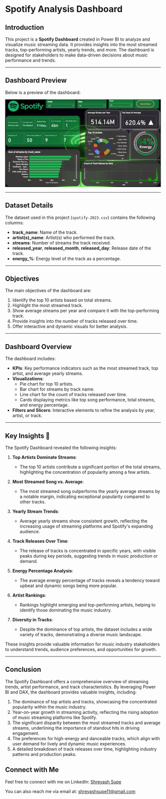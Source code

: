 # Spotify Analysis Dashboard 

## Introduction
This project is a **Spotify Dashboard** created in Power BI to analyze and visualize music streaming data. It provides insights into the most streamed tracks, top-performing artists, yearly trends, and more. The dashboard is designed for stakeholders to make data-driven decisions about music performance and trends.

---

## Dashboard Preview

Below is a preview of the dashboard:

![Dashboard Preview](https://github.com/shreyashsupe/Dashboard-Projects/blob/main/Spotify%20Analysis/Dashboard.png)

---

## Dataset Details
The dataset used in this project (`spotify-2023.csv`) contains the following columns:
- **track_name**: Name of the track.
- **artist(s)_name**: Artist(s) who performed the track.
- **streams**: Number of streams the track received.
- **released_year**, **released_month**, **released_day**: Release date of the track.
- **energy_%**: Energy level of the track as a percentage.

---

## Objectives
The main objectives of the dashboard are:
1. Identify the top 10 artists based on total streams.
2. Highlight the most streamed track.
3. Show average streams per year and compare it with the top-performing track.
4. Provide insights into the number of tracks released over time.
5. Offer interactive and dynamic visuals for better analysis.

---

## Dashboard Overview
The dashboard includes:
- **KPIs**: Key performance indicators such as the most streamed track, top artist, and average yearly streams.
- **Visualizations**:
  - Pie chart for top 10 artists.
  - Bar chart for streams by track name.
  - Line chart for the count of tracks released over time.
  - Cards displaying metrics like top song performance, total streams, and energy percentage.
- **Filters and Slicers**: Interactive elements to refine the analysis by year, artist, or track.

---

## Key Insights 🎯

The Spotify Dashboard revealed the following insights:

1. **Top Artists Dominate Streams**:  
   - The top 10 artists contribute a significant portion of the total streams, highlighting the concentration of popularity among a few artists.

2. **Most Streamed Song vs. Average**:  
   - The most streamed song outperforms the yearly average streams by a notable margin, indicating exceptional popularity compared to other tracks.

3. **Yearly Stream Trends**:  
   - Average yearly streams show consistent growth, reflecting the increasing usage of streaming platforms and Spotify's expanding audience.

4. **Track Releases Over Time**:  
   - The release of tracks is concentrated in specific years, with visible peaks during key periods, suggesting trends in music production or demand.

5. **Energy Percentage Analysis**:  
   - The average energy percentage of tracks reveals a tendency toward upbeat and dynamic songs being more popular.

6. **Artist Rankings**:  
   - Rankings highlight emerging and top-performing artists, helping to identify those dominating the music industry.

7. **Diversity in Tracks**:  
   - Despite the dominance of top artists, the dataset includes a wide variety of tracks, demonstrating a diverse music landscape.

These insights provide valuable information for music industry stakeholders to understand trends, audience preferences, and opportunities for growth.

---

## Conclusion 

The Spotify Dashboard offers a comprehensive overview of streaming trends, artist performance, and track characteristics. By leveraging Power BI and DAX, the dashboard provides valuable insights, including:

1. The dominance of top artists and tracks, showcasing the concentrated popularity within the music industry.
2. Year-on-year growth in streaming activity, reflecting the rising adoption of music streaming platforms like Spotify.
3. The significant disparity between the most streamed tracks and average streams, underlining the importance of standout hits in driving engagement.
4. The preferences for high-energy and danceable tracks, which align with user demand for lively and dynamic music experiences.
5. A detailed breakdown of track releases over time, highlighting industry patterns and production peaks.

## Connect with Me

Feel free to connect with me on LinkedIn: [Shreyash Supe](https://www.linkedin.com/in/shreyashsupe/)

You can also reach me via email at: [shreyashsupe11@gmail.com](mailto:shreyashsupe11@gmail.com)
